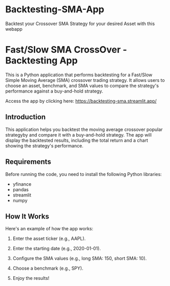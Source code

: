 # Backtesting-SMA-App
Backtest your Crossover SMA Strategy for your desired Asset with this webapp

# Fast/Slow SMA CrossOver - Backtesting App

This is a Python application that performs backtesting for a Fast/Slow Simple Moving Average (SMA) crossover trading strategy. It allows users to choose an asset, benchmark, and SMA values to compare the strategy's performance against a buy-and-hold strategy.

Access the app by clicking here: https://backtesting-sma.streamlit.app/

## Introduction

This application helps you backtest the moving average crossover popular strategyby and compare it with a buy-and-hold strategy.
The app will display the backtested results, including the total return and a chart showing the strategy's performance.

## Requirements

Before running the code, you need to install the following Python libraries:

- yfinance
- pandas
- streamlit
- numpy

## How It Works

Here's an example of how the app works:

1. Enter the asset ticker (e.g., AAPL).

2. Enter the starting date (e.g., 2020-01-01).

3. Configure the SMA values (e.g., long SMA: 150, short SMA: 10).

4. Choose a benchmark (e.g., SPY).

5. Enjoy the results!
